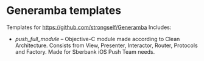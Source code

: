 # Generamba templates

Templates for https://github.com/strongself/Generamba
Includes:
  * *push_full_module* – Objective-C module made according to Clean Architecture. Consists from View, Presenter, Interactor, Router, Protocols and Factory. Made for Sberbank iOS Push Team needs.
